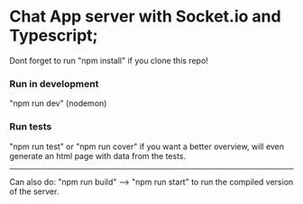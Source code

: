 # Chat App server with Socket.io and Typescript;

Dont forget to run "npm install" if you clone this repo! 

### Run in development
"npm run dev" (nodemon)

### Run tests
"npm run test" 
or
"npm run cover" if you want a better overview, will even generate an html page with data from the tests. 

_______________________________________________________________________

Can also do:
"npm run build" --> "npm run start"
to run the compiled version of the server. 

